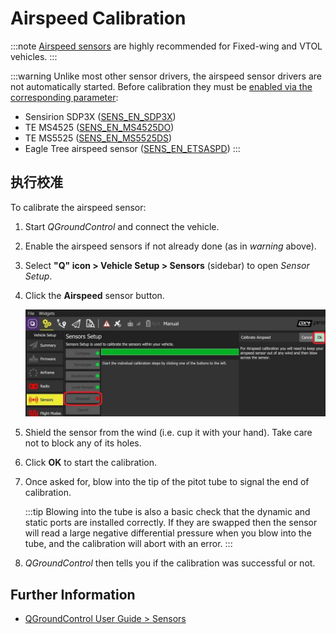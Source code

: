 # Airspeed Calibration

:::note
[Airspeed sensors](../sensor/airspeed.md) are highly recommended for Fixed-wing and VTOL vehicles.
:::

:::warning
Unlike most other sensor drivers, the airspeed sensor drivers are not automatically started. Before calibration they must be [enabled via the corresponding parameter](../advanced_config/parameters.md):

- Sensirion SDP3X ([SENS_EN_SDP3X](../advanced_config/parameter_reference.md#SENS_EN_SDP3X))
- TE MS4525 ([SENS_EN_MS4525DO](../advanced_config/parameter_reference.md#SENS_EN_MS4525DO))
- TE MS5525 ([SENS_EN_MS5525DS](../advanced_config/parameter_reference.md#SENS_EN_MS5525DS))
- Eagle Tree airspeed sensor ([SENS_EN_ETSASPD](../advanced_config/parameter_reference.md#SENS_EN_ETSASPD))
:::

## 执行校准

To calibrate the airspeed sensor:

1. Start _QGroundControl_ and connect the vehicle.
1. Enable the airspeed sensors if not already done (as in _warning_ above).
1. Select **"Q" icon > Vehicle Setup > Sensors** (sidebar) to open _Sensor Setup_.
1. Click the **Airspeed** sensor button.

   ![Airspeed calibration](../../assets/qgc/setup/sensor/sensor_airspeed.jpg)

1. Shield the sensor from the wind (i.e. cup it with your hand). Take care not to block any of its holes.
1. Click **OK** to start the calibration.
1. Once asked for, blow into the tip of the pitot tube to signal the end of calibration.

   :::tip
Blowing into the tube is also a basic check that the dynamic and static ports are installed correctly.
If they are swapped then the sensor will read a large negative differential pressure when you blow into the tube, and the calibration will abort with an error.
:::

1. _QGroundControl_ then tells you if the calibration was successful or not.

## Further Information

- [QGroundControl User Guide > Sensors](https://docs.qgroundcontrol.com/master/en/qgc-user-guide/setup_view/sensors_px4.html#airspeed)
